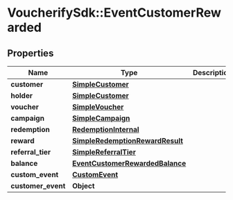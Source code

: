# VoucherifySdk::EventCustomerRewarded

## Properties

| Name | Type | Description | Notes |
| ---- | ---- | ----------- | ----- |
| **customer** | [**SimpleCustomer**](SimpleCustomer.md) |  | [optional] |
| **holder** | [**SimpleCustomer**](SimpleCustomer.md) |  | [optional] |
| **voucher** | [**SimpleVoucher**](SimpleVoucher.md) |  | [optional] |
| **campaign** | [**SimpleCampaign**](SimpleCampaign.md) |  | [optional] |
| **redemption** | [**RedemptionInternal**](RedemptionInternal.md) |  | [optional] |
| **reward** | [**SimpleRedemptionRewardResult**](SimpleRedemptionRewardResult.md) |  | [optional] |
| **referral_tier** | [**SimpleReferralTier**](SimpleReferralTier.md) |  | [optional] |
| **balance** | [**EventCustomerRewardedBalance**](EventCustomerRewardedBalance.md) |  | [optional] |
| **custom_event** | [**CustomEvent**](CustomEvent.md) |  | [optional] |
| **customer_event** | **Object** |  | [optional] |

